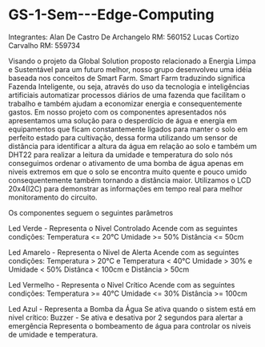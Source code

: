 # GS-1-Sem---Edge-Computing
Integrantes:
Alan De Castro De Archangelo RM: 560152
Lucas Cortizo Carvalho RM: 559734

Visando o projeto da Global Solution proposto relacionado a Energia Limpa e Sustentável para um futuro melhor, nosso grupo desenvolveu uma idéia baseada nos conceitos de Smart Farm.
Smart Farm traduzindo significa Fazenda Inteligente, ou seja, através do uso da tecnologia e inteligências artificiais automatizar processos diários de uma fazenda que facilitam o trabalho e também ajudam a economizar energia e consequentemente gastos.
Em nosso projeto com os componentes apresentados nós apresentamos uma solução para o desperdício de água e energia em equipamentos que ficam constantemente ligados para manter o solo em perfeito estado para cultivação, dessa forma utilizando um sensor de distância para identificar a altura da água em relação ao solo e também um DHT22 para realizar a leitura da umidade e temperatura do solo nós conseguimos ordenar o ativamento de uma bomba de água apenas em niveis extremos em que o solo se encontra muito quente e pouco umido consequentemente também tornando a distância maior. Utilizamos o LCD 20x4(I2C) para demonstrar as informações em tempo real para melhor monitoramento do circuito.

Os componentes seguem o seguintes parâmetros

Led Verde - Representa o Nivel Controlado
Acende com as seguintes condições:
Temperatura <= 20°C
Umidade >= 50%
Distância  <= 50cm

Led Amarelo - Representa o Nivel de Alerta
Acende com as seguintes condições:
Temperatura > 20°C e Temperatura < 40°C
Umidade > 30% e Umidade < 50%
Distânca < 100cm e Distância > 50cm

Led Vermelho - Representa o Nivel Crítico
Acende com as seguintes condições:
Temperatura >= 40°C
Umidade <= 30%
Distância >= 100cm

Led Azul - Representa a Bomba da Água
Se ativa quando o sistem está em nivel crítico:
Buzzer - Se ativa e desativa por 2 segundos para alertar a emergência
Representa o bombeamento de água para controlar os niveis de umidade e temperatura.
